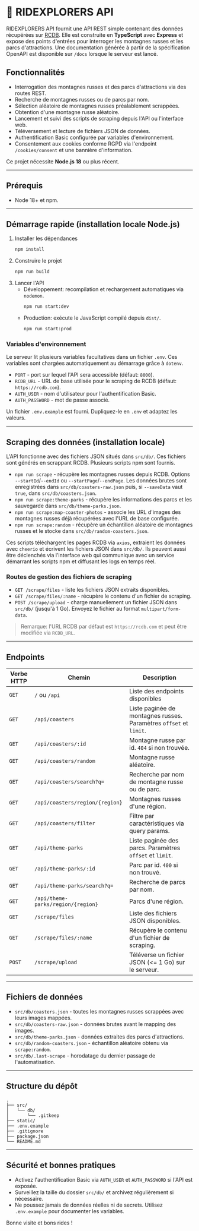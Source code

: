 # 🎢 RIDEXPLORERS API

RIDEXPLORERS API fournit une API REST simple contenant des données récupérées sur [RCDB](https://rcdb.com). Elle est construite en **TypeScript** avec **Express** et expose des points d'entrées pour interroger les montagnes russes et les parcs d'attractions. Une documentation générée à partir de la spécification OpenAPI est disponible sur `/docs` lorsque le serveur est lancé.

## Fonctionnalités

- Interrogation des montagnes russes et des parcs d'attractions via des routes REST.
- Recherche de montagnes russes ou de parcs par nom.
- Sélection aléatoire de montagnes russes préalablement scrappées.
- Obtention d'une montagne russe aléatoire.
- Lancement et suivi des scripts de scraping depuis l'API ou l'interface web.
- Téléversement et lecture de fichiers JSON de données.
- Authentification Basic configurée par variables d'environnement.
- Consentement aux cookies conforme RGPD via l'endpoint `/cookies/consent` et une bannière d'information.

Ce projet nécessite **Node.js 18** ou plus récent.

---

## Prérequis

- Node 18+ et npm.

---

## Démarrage rapide (installation locale Node.js)

1. Installer les dépendances
   ```bash
   npm install
   ```
2. Construire le projet
   ```bash
   npm run build
   ```
3. Lancer l'API
   - Développement: recompilation et rechargement automatiques via `nodemon`.
     ```bash
     npm run start:dev
     ```
   - Production: exécute le JavaScript compilé depuis `dist/`.
     ```bash
     npm run start:prod
     ```

### Variables d'environnement

Le serveur lit plusieurs variables facultatives dans un fichier `.env`. Ces variables sont chargées automatiquement au démarrage grâce à `dotenv`.

- `PORT` - port sur lequel l'API sera accessible (défaut: `8000`).
- `RCDB_URL` - URL de base utilisée pour le scraping de RCDB (défaut: `https://rcdb.com`).
- `AUTH_USER` - nom d'utilisateur pour l'authentification Basic.
- `AUTH_PASSWORD` - mot de passe associé.

Un fichier `.env.example` est fourni. Dupliquez-le en `.env` et adaptez les valeurs.

---

## Scraping des données (installation locale)

L'API fonctionne avec des fichiers JSON situés dans `src/db/`. Ces fichiers sont générés en scrappant RCDB. Plusieurs scripts npm sont fournis.

- `npm run scrape` - récupère les montagnes russes depuis RCDB. Options `--startId`/`--endId` ou `--startPage`/`--endPage`. Les données brutes sont enregistrées dans `src/db/coasters-raw.json` puis, si `--saveData` vaut `true`, dans `src/db/coasters.json`.
- `npm run scrape:theme-parks` - récupère les informations des parcs et les sauvegarde dans `src/db/theme-parks.json`.
- `npm run scrape:map-coaster-photos` - associe les URL d'images des montagnes russes déjà récupérées avec l'URL de base configurée.
- `npm run scrape:random` - récupère un échantillon aléatoire de montagnes russes et le stocke dans `src/db/random-coasters.json`.

Ces scripts téléchargent les pages RCDB via `axios`, extraient les données avec `cheerio` et écrivent les fichiers JSON dans `src/db/`. Ils peuvent aussi être déclenchés via l'interface web qui communique avec un service démarrant les scripts npm et diffusant les logs en temps réel.

### Routes de gestion des fichiers de scraping

- `GET /scrape/files` - liste les fichiers JSON extraits disponibles.
- `GET /scrape/files/:name` - récupère le contenu d'un fichier de scraping.
- `POST /scrape/upload` - charge manuellement un fichier JSON dans `src/db/` (jusqu'à 1 Go). Envoyez le fichier au format `multipart/form-data`.

> Remarque: l'URL RCDB par défaut est `https://rcdb.com` et peut être modifiée via `RCDB_URL`.

---

## Endpoints

| Verbe HTTP | Chemin                          | Description |
| --------- | ------------------------------- | ----------- |
| `GET`     | `/` ou `/api`                   | Liste des endpoints disponibles |
| `GET`     | `/api/coasters`                 | Liste paginée de montagnes russes. Paramètres `offset` et `limit`. |
| `GET`     | `/api/coasters/:id`             | Montagne russe par id. `404` si non trouvée. |
| `GET`     | `/api/coasters/random`          | Montagne russe aléatoire. |
| `GET`     | `/api/coasters/search?q=`       | Recherche par nom de montagne russe ou de parc. |
| `GET`     | `/api/coasters/region/{region}` | Montagnes russes d'une région. |
| `GET`     | `/api/coasters/filter`          | Filtre par caractéristiques via query params. |
| `GET`     | `/api/theme-parks`              | Liste paginée des parcs. Paramètres `offset` et `limit`. |
| `GET`     | `/api/theme-parks/:id`          | Parc par id. `400` si non trouvé. |
| `GET`     | `/api/theme-parks/search?q=`    | Recherche de parcs par nom. |
| `GET`     | `/api/theme-parks/region/{region}` | Parcs d'une région. |
| `GET`     | `/scrape/files`                 | Liste des fichiers JSON disponibles. |
| `GET`     | `/scrape/files/:name`           | Récupère le contenu d'un fichier de scraping. |
| `POST`    | `/scrape/upload`                | Téléverse un fichier JSON (<= 1 Go) sur le serveur. |

---

## Fichiers de données

- `src/db/coasters.json` - toutes les montagnes russes scrappées avec leurs images mappées.
- `src/db/coasters-raw.json` - données brutes avant le mapping des images.
- `src/db/theme-parks.json` - données extraites des parcs d'attractions.
- `src/db/random-coasters.json` - échantillon aléatoire obtenu via `scrape:random`.
- `src/db/.last-scrape` - horodatage du dernier passage de l'automatisation.

---

## Structure du dépôt

```text
.
├── src/
│   └── db/
│       └── .gitkeep
├── static/
├── .env.example
├── .gitignore
├── package.json
└── README.md
```

---

## Sécurité et bonnes pratiques

- Activez l'authentification Basic via `AUTH_USER` et `AUTH_PASSWORD` si l'API est exposée.
- Surveillez la taille du dossier `src/db/` et archivez régulièrement si nécessaire.
- Ne poussez jamais de données réelles ni de secrets. Utilisez `.env.example` pour documenter les variables.

Bonne visite et bons rides !


